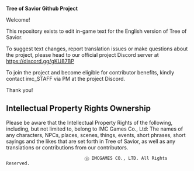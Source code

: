 **Tree of Savior Github Project**

Welcome!

This repository exists to edit in-game text for the English version of Tree of Savior.

To suggest text changes, report translation issues or make questions about the project, please head to our official project Discord server at https://discord.gg/gKU87BP

To join the project and become eligible for contributor benefits, kindly contact imc_STAFF via PM at the project Discord.

Thank you!

## Intellectual Property Rights Ownership
Please be aware that the Intellectual Property Rights of the following, including, but not limited to, belong to IMC Games Co., Ltd: The names of any characters, NPCs, places, scenes, things, events, short phrases, short sayings and the likes that are set forth in Tree of Savior, as well as any translations or contributions from our contributors.

                                  ⓒ IMCGAMES CO., LTD. All Rights Reserved.
